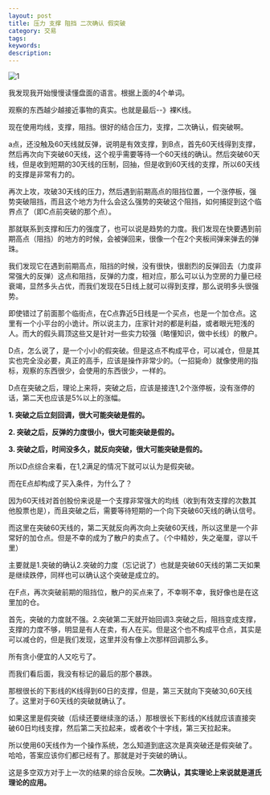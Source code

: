 ```yaml
---
layout: post
title: 压力 支撑 阻挡 二次确认 假突破
category: 交易
tags: 
keywords: 
description: 
---
```


![1]( http://7xnlfe.com1.z0.glb.clouddn.com/2015-09-10-Pressure-Support-Resist-2Confirm-FlaseBreakout.png )

我发现我开始慢慢读懂盘面的语言。根据上面的4个单词。

观察的东西越少越接近事物的真实。也就是最后--》裸K线。

现在使用均线，支撑，阻挡。很好的结合压力，支撑，二次确认，假突破啊。


a点，还没触及60天线就反弹，说明是有效支撑，到B点，首先60天线得到支撑，然后再次向下突破60天线，这个视乎需要等待一个60天线的确认。然后突破60天线，但是收到短期的30天线的压制，回抽，但是收到60天线的支撑，所以60天线的支撑是非常有力的。

再次上攻，攻破30天线的压力，然后遇到前期高点的阻挡位置，一个涨停板，强势突破阻挡，而且这个地方为什么会这么强势的突破这个阻挡，如何捕捉到这个临界点了（即C点前突破的那个点）。

那就联系到支撑和压力的强度了，也可以说是趋势的力度。我们发现在快要遇到前期高点（阻挡）的地方的时候，会被弹回来，很像一个在2个夹板间弹来弹去的弹珠。

我们发现它在遇到前期高点，阻挡的时候，没有很快，很剧烈的反弹回去（力度非常强大的反弹）这点和阻挡，反弹的力度，相对应，那么可以认为空房的力量已经衰竭，显然多头占优，而我们发现在5日线上就可以得到支撑，那么说明多头很强势。

即使错过了前面那个临街点，在C点靠近5日线是一个买点，也是一个加仓点。这里有一个小平台的小诡计。所以说主力，庄家针对的都是利益，或者眼光短浅的人。而大的假头肩顶这些又是针对一些实力较强（略懂知识，做中长线）的散户。

D点，怎么说了，是一个小小的假突破。但是这点不构成平仓，可以减仓，但是其实也完全没必要，真正的高手，应该是操作非常少的。（一招毙命）就像使用的指标，观察的东西很少，会使用的东西很少，一样的。

D点在突破之后，理论上来将，突破之后，应该是接连1,2个涨停板，没有涨停的话，第二天也应该是5%以上的涨幅。

**1. 突破之后立刻回调，很大可能突破是假的。**

**2. 突破之后，反弹的力度很小，很大可能突破是假的。**

**3. 突破之后，时间没多久，就反向突破，很大可能突破是假的。**

所以D点综合来看，在1,2满足的情况下就可以认为是假突破。

而在E点却构成了买入条件，为什么了？

因为60天线对首创股份来说是一个支撑非常强大的均线（收到有效支撑的次数其他股票也是），而且突破之后，需要等待短期的一个向下突破60天线的确认信号。

而这里在突破60天线的，第二天就反向再次向上突破60天线，所以这里是一个非常好的加仓点。但是不幸的成为了散户的卖点了。（个中精妙，失之毫厘，谬以千里）

主要就是1.突破的确认2.突破的力度（忘记说了）也就是突破60天线的第二天如果是继续跌停，同样也可以确认这个突破是成立的。

在F点，再次突破前期的阻挡位，散户的买点来了，不幸啊不幸，我好像也是在这里加的仓。

首先，突破的力度就不强。2.突破第二天就开始回调3.突破之后，阻挡变成支撑，支撑的力度不够，明显是有人在卖，有人在买。但是这个也不构成平仓点，其实是可以减仓的，但是我们发现，这里并没有像上次那样回调那么多。

所有贪小便宜的人又吃亏了。

而我们看后面，我没有标记的最后的那个暴跌。

那根很长的下影线的K线得到60日的支撑，但是，第三天就向下突破30,60天线了。这里对于60天线的突破就确认了。

如果这里是假突破（后续还要继续涨的话，）那根很长下影线的K线就应该直接突破60日均线支撑，然后第二天拉起来，或者收个十字线，第三天拉起来。


所以使用60天线作为一个操作系统，怎么知道到底这次是真突破还是假突破了。哈哈，答案应该你们都已经有了。那就是对于突破的确认。

这是多空双方对于上一次的结果的综合反映。**二次确认，其实理论上来说就是道氏理论的应用。**


